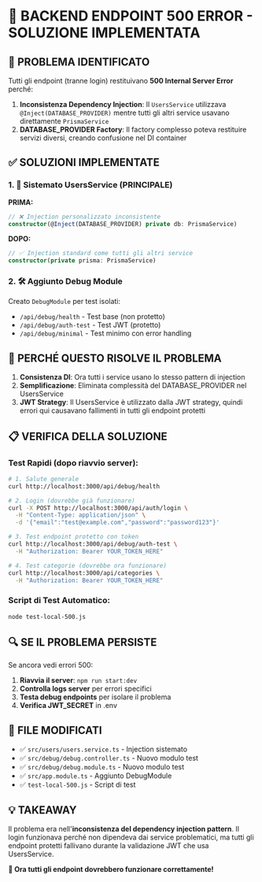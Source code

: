 # 🔧 BACKEND ENDPOINT 500 ERROR - SOLUZIONE IMPLEMENTATA

## 🚨 PROBLEMA IDENTIFICATO

Tutti gli endpoint (tranne login) restituivano **500 Internal Server Error** perché:

1. **Inconsistenza Dependency Injection**: Il `UsersService` utilizzava `@Inject(DATABASE_PROVIDER)` mentre tutti gli altri service usavano direttamente `PrismaService`
2. **DATABASE_PROVIDER Factory**: Il factory complesso poteva restituire servizi diversi, creando confusione nel DI container

## ✅ SOLUZIONI IMPLEMENTATE

### 1. 🔧 Sistemato UsersService (PRINCIPALE)

**PRIMA:**
```typescript
// ❌ Injection personalizzato inconsistente
constructor(@Inject(DATABASE_PROVIDER) private db: PrismaService)
```

**DOPO:**
```typescript
// ✅ Injection standard come tutti gli altri service
constructor(private prisma: PrismaService)
```

### 2. 🛠️ Aggiunto Debug Module

Creato `DebugModule` per test isolati:
- `/api/debug/health` - Test base (non protetto)
- `/api/debug/auth-test` - Test JWT (protetto)
- `/api/debug/minimal` - Test minimo con error handling

## 🎯 PERCHÉ QUESTO RISOLVE IL PROBLEMA

1. **Consistenza DI**: Ora tutti i service usano lo stesso pattern di injection
2. **Semplificazione**: Eliminata complessità del DATABASE_PROVIDER nel UsersService
3. **JWT Strategy**: Il UsersService è utilizzato dalla JWT strategy, quindi errori qui causavano fallimenti in tutti gli endpoint protetti

## 📋 VERIFICA DELLA SOLUZIONE

### Test Rapidi (dopo riavvio server):

```bash
# 1. Salute generale
curl http://localhost:3000/api/debug/health

# 2. Login (dovrebbe già funzionare)
curl -X POST http://localhost:3000/api/auth/login \
  -H "Content-Type: application/json" \
  -d '{"email":"test@example.com","password":"password123"}'

# 3. Test endpoint protetto con token
curl http://localhost:3000/api/debug/auth-test \
  -H "Authorization: Bearer YOUR_TOKEN_HERE"

# 4. Test categorie (dovrebbe ora funzionare)
curl http://localhost:3000/api/categories \
  -H "Authorization: Bearer YOUR_TOKEN_HERE"
```

### Script di Test Automatico:

```bash
node test-local-500.js
```

## 🔍 SE IL PROBLEMA PERSISTE

Se ancora vedi errori 500:

1. **Riavvia il server**: `npm run start:dev`
2. **Controlla logs server** per errori specifici
3. **Testa debug endpoints** per isolare il problema
4. **Verifica JWT_SECRET** in .env

## 📁 FILE MODIFICATI

- ✅ `src/users/users.service.ts` - Injection sistemato
- ✅ `src/debug/debug.controller.ts` - Nuovo modulo test
- ✅ `src/debug/debug.module.ts` - Nuovo modulo test  
- ✅ `src/app.module.ts` - Aggiunto DebugModule
- ✅ `test-local-500.js` - Script di test

## 💡 TAKEAWAY

Il problema era nell'**inconsistenza del dependency injection pattern**. Il login funzionava perché non dipendeva dai service problematici, ma tutti gli endpoint protetti fallivano durante la validazione JWT che usa UsersService.

**🎉 Ora tutti gli endpoint dovrebbero funzionare correttamente!**
